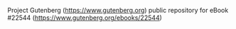 Project Gutenberg (https://www.gutenberg.org) public repository for eBook #22544 (https://www.gutenberg.org/ebooks/22544)
